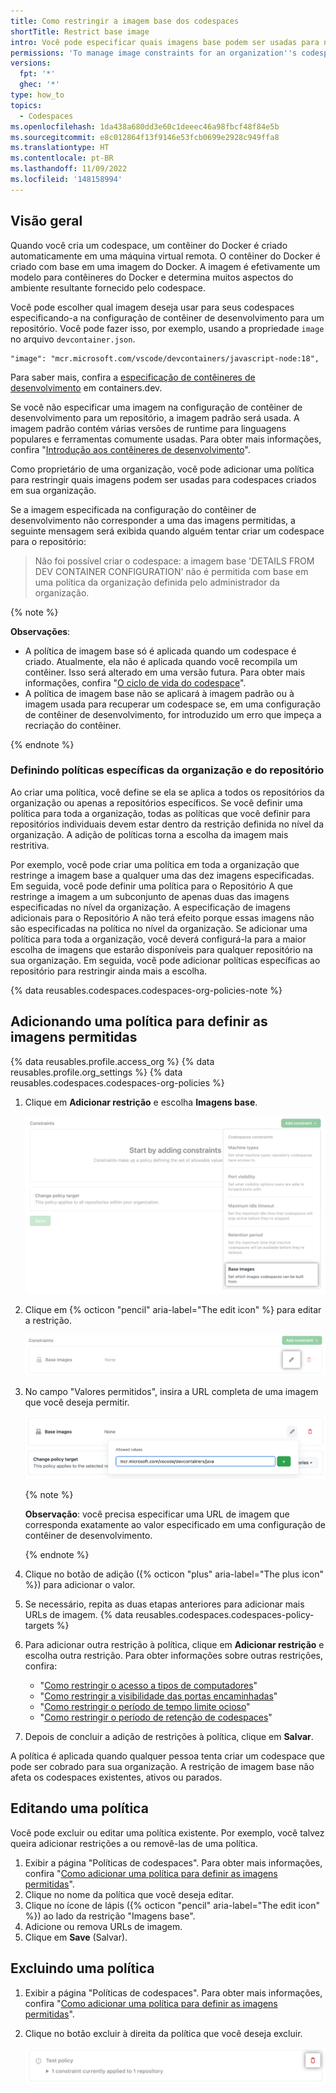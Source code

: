 ```yaml
---
title: Como restringir a imagem base dos codespaces
shortTitle: Restrict base image
intro: Você pode especificar quais imagens base podem ser usadas para novos codespaces criados em sua organização.
permissions: 'To manage image constraints for an organization''s codespaces, you must be an owner of the organization.'
versions:
  fpt: '*'
  ghec: '*'
type: how_to
topics:
  - Codespaces
ms.openlocfilehash: 1da438a680dd3e60c1deeec46a98fbcf48f84e5b
ms.sourcegitcommit: e8c012864f13f9146e53fcb0699e2928c949ffa8
ms.translationtype: HT
ms.contentlocale: pt-BR
ms.lasthandoff: 11/09/2022
ms.locfileid: '148158994'
---
```

## Visão geral

Quando você cria um codespace, um contêiner do Docker é criado automaticamente em uma máquina virtual remota. O contêiner do Docker é criado com base em uma imagem do Docker. A imagem é efetivamente um modelo para contêineres do Docker e determina muitos aspectos do ambiente resultante fornecido pelo codespace.

Você pode escolher qual imagem deseja usar para seus codespaces especificando-a na configuração de contêiner de desenvolvimento para um repositório. Você pode fazer isso, por exemplo, usando a propriedade `image` no arquivo `devcontainer.json`.

```json{:copy}
"image": "mcr.microsoft.com/vscode/devcontainers/javascript-node:18",
```

Para saber mais, confira a [especificação de contêineres de desenvolvimento](https://containers.dev/implementors/json_reference/) em containers.dev.

Se você não especificar uma imagem na configuração de contêiner de desenvolvimento para um repositório, a imagem padrão será usada. A imagem padrão contém várias versões de runtime para linguagens populares e ferramentas comumente usadas. Para obter mais informações, confira "[Introdução aos contêineres de desenvolvimento](/codespaces/setting-up-your-project-for-codespaces/introduction-to-dev-containers#using-the-default-dev-container-configuration)".

Como proprietário de uma organização, você pode adicionar uma política para restringir quais imagens podem ser usadas para codespaces criados em sua organização.

Se a imagem especificada na configuração do contêiner de desenvolvimento não corresponder a uma das imagens permitidas, a seguinte mensagem será exibida quando alguém tentar criar um codespace para o repositório:

> Não foi possível criar o codespace: a imagem base 'DETAILS FROM DEV CONTAINER CONFIGURATION' não é permitida com base em uma política da organização definida pelo administrador da organização.

{% note %}

**Observações**: 
* A política de imagem base só é aplicada quando um codespace é criado. Atualmente, ela não é aplicada quando você recompila um contêiner. Isso será alterado em uma versão futura. Para obter mais informações, confira "[O ciclo de vida do codespace](/codespaces/developing-in-codespaces/the-codespace-lifecycle#rebuilding-a-codespace)".
* A política de imagem base não se aplicará à imagem padrão ou à imagem usada para recuperar um codespace se, em uma configuração de contêiner de desenvolvimento, for introduzido um erro que impeça a recriação do contêiner. 

{% endnote %}

### Definindo políticas específicas da organização e do repositório

Ao criar uma política, você define se ela se aplica a todos os repositórios da organização ou apenas a repositórios específicos. Se você definir uma política para toda a organização, todas as políticas que você definir para repositórios individuais devem estar dentro da restrição definida no nível da organização. A adição de políticas torna a escolha da imagem mais restritiva.

Por exemplo, você pode criar uma política em toda a organização que restringe a imagem base a qualquer uma das dez imagens especificadas. Em seguida, você pode definir uma política para o Repositório A que restringe a imagem a um subconjunto de apenas duas das imagens especificadas no nível da organização. A especificação de imagens adicionais para o Repositório A não terá efeito porque essas imagens não são especificadas na política no nível da organização. Se adicionar uma política para toda a organização, você deverá configurá-la para a maior escolha de imagens que estarão disponíveis para qualquer repositório na sua organização. Em seguida, você pode adicionar políticas específicas ao repositório para restringir ainda mais a escolha.

{% data reusables.codespaces.codespaces-org-policies-note %}

## Adicionando uma política para definir as imagens permitidas

{% data reusables.profile.access_org %} {% data reusables.profile.org_settings %} {% data reusables.codespaces.codespaces-org-policies %}
1. Clique em **Adicionar restrição** e escolha **Imagens base**.

   ![Captura de tela do menu suspenso 'Adicionar restrição'](/assets/images/help/codespaces/add-constraint-dropdown-image.png)

1. Clique em {% octicon "pencil" aria-label="The edit icon" %} para editar a restrição.

   ![Captura de tela do ícone de lápis para editar a restrição](/assets/images/help/codespaces/edit-image-constraint.png)

1. No campo "Valores permitidos", insira a URL completa de uma imagem que você deseja permitir.

   ![Captura de tela de uma entrada no campo 'Valores permitidos'](/assets/images/help/codespaces/image-allowed-values.png)
 
   {% note %}

   **Observação**: você precisa especificar uma URL de imagem que corresponda exatamente ao valor especificado em uma configuração de contêiner de desenvolvimento.

   {% endnote %}

1. Clique no botão de adição ({% octicon "plus" aria-label="The plus icon" %}) para adicionar o valor.
1. Se necessário, repita as duas etapas anteriores para adicionar mais URLs de imagem.
{% data reusables.codespaces.codespaces-policy-targets %}
1. Para adicionar outra restrição à política, clique em **Adicionar restrição** e escolha outra restrição. Para obter informações sobre outras restrições, confira:
   * "[Como restringir o acesso a tipos de computadores](/codespaces/managing-codespaces-for-your-organization/restricting-access-to-machine-types)"
   * "[Como restringir a visibilidade das portas encaminhadas](/codespaces/managing-codespaces-for-your-organization/restricting-the-visibility-of-forwarded-ports)"
   * "[Como restringir o período de tempo limite ocioso](/codespaces/managing-codespaces-for-your-organization/restricting-the-idle-timeout-period)"
   * "[Como restringir o período de retenção de codespaces](/codespaces/managing-codespaces-for-your-organization/restricting-the-retention-period-for-codespaces)"
1. Depois de concluir a adição de restrições à política, clique em **Salvar**.

A política é aplicada quando qualquer pessoa tenta criar um codespace que pode ser cobrado para sua organização. A restrição de imagem base não afeta os codespaces existentes, ativos ou parados.

## Editando uma política

Você pode excluir ou editar uma política existente. Por exemplo, você talvez queira adicionar restrições a ou removê-las de uma política.

1. Exibir a página "Políticas de codespaces". Para obter mais informações, confira "[Como adicionar uma política para definir as imagens permitidas](#adding-a-policy-to-define-the-allowed-images)".
1. Clique no nome da política que você deseja editar.
1. Clique no ícone de lápis ({% octicon "pencil" aria-label="The edit icon" %}) ao lado da restrição "Imagens base".
1. Adicione ou remova URLs de imagem.
1. Clique em **Save** (Salvar).

## Excluindo uma política 

1. Exibir a página "Políticas de codespaces". Para obter mais informações, confira "[Como adicionar uma política para definir as imagens permitidas](#adding-a-policy-to-define-the-allowed-images)".
1. Clique no botão excluir à direita da política que você deseja excluir.

   ![Captura de tela do botão excluir de uma política](/assets/images/help/codespaces/policy-delete.png)
